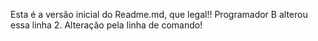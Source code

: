 Esta é a versão inicial do Readme.md, que legal!!
Programador B alterou essa linha 2.
Alteração pela linha de comando!
